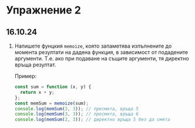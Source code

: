 # Упражнение 2

## 16.10.24

1. Напишете фунцкия `memoize`, която запаметява изпълнените до момента резултати на дадена функция, в зависимост от подадените аргументи. Т.е. ако при подаване на същите аргументи, тя директно връща резултат.

   Пример:

   ```js
   const sum = function (x, y) {
     return x + y;
   };
   const memSum = memoize(sum);
   console.log(memSum(2, 3)); // пресмята, връща 5
   console.log(memSum(3, 3)); // пресмята, връща 6
   console.log(memSum(2, 3)); // директно връща 5 без да смята
   ```
